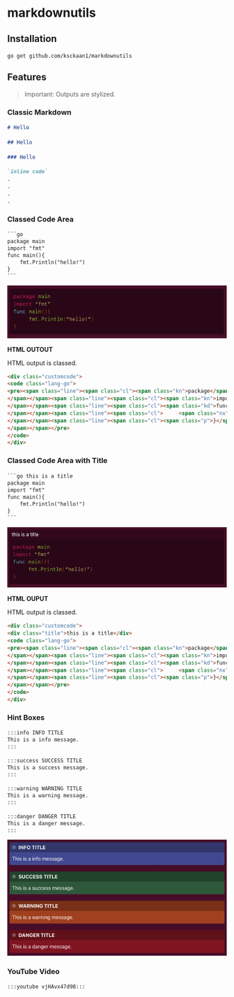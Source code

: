 # markdownutils

## Installation

```go get github.com/ksckaan1/markdownutils```

## Features

> Important: Outputs are stylized.

### Classic Markdown

```md
# Hello

## Hello

### Hello

`inline code`
.
.
.
.
```

### Classed Code Area

    ```go
    package main
    import "fmt"
    func main(){
        fmt.Println("hello!")
    }
    ```
![](readme/code.png)

**HTML OUTOUT**

HTML output is classed.

```html
<div class="customcode">
<code class="lang-go">
<pre><span class="line"><span class="cl"><span class="kn">package</span> <span class="nx">main</span>
</span></span><span class="line"><span class="cl"><span class="kn">import</span> <span class="s">“fmt”</span>
</span></span><span class="line"><span class="cl"><span class="kd">func</span> <span class="nf">main</span><span class="p">(){</span>
</span></span><span class="line"><span class="cl">     <span class="nx">fmt</span><span class="p">.</span><span class="nf">Println</span><span class="p">(</span><span class="s">“hello!”</span><span class="p">)</span>
</span></span><span class="line"><span class="cl"><span class="p">}</span>
</span></span></pre>
</code>
</div>
```

### Classed Code Area with Title

    ```go this is a title
    package main
    import "fmt"
    func main(){
        fmt.Println("hello!")
    }
    ```

![](readme/codewithtitle.png)

**HTML OUPUT**

HTML output is classed.

```html
<div class="customcode">
<div class="title">this is a title</div>
<code class="lang-go">
<pre><span class="line"><span class="cl"><span class="kn">package</span> <span class="nx">main</span>
</span></span><span class="line"><span class="cl"><span class="kn">import</span> <span class="s">“fmt”</span>
</span></span><span class="line"><span class="cl"><span class="kd">func</span> <span class="nf">main</span><span class="p">(){</span>
</span></span><span class="line"><span class="cl">     <span class="nx">fmt</span><span class="p">.</span><span class="nf">Println</span><span class="p">(</span><span class="s">“hello!”</span><span class="p">)</span>
</span></span><span class="line"><span class="cl"><span class="p">}</span>
</span></span></pre>
</code>
</div>
```

### Hint Boxes

    :::info INFO TITLE
    This is a info message.
    :::

    :::success SUCCESS TITLE
    This is a success message.
    :::
    
    :::warning WARNING TITLE
    This is a warning message.
    :::

    :::danger DANGER TITLE
    This is a danger message.
    :::


![](readme/hintboxes.png)

### YouTube Video

    :::youtube vjHAvx47d98:::

